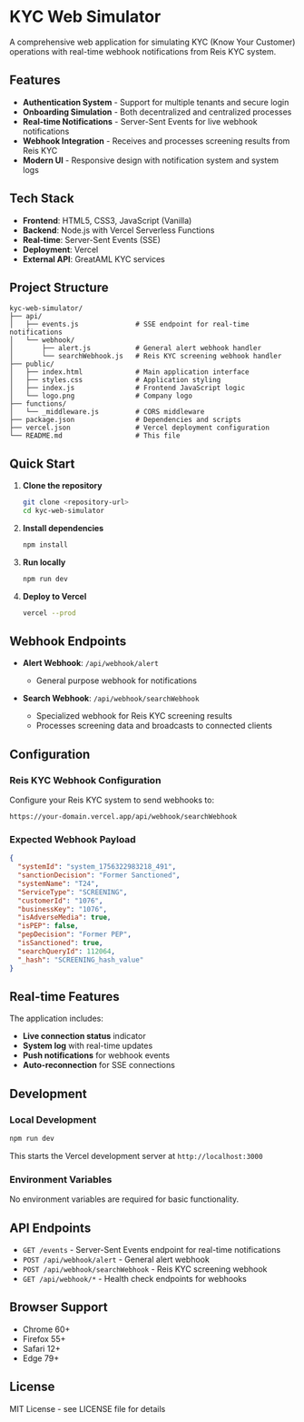 # KYC Web Simulator

A comprehensive web application for simulating KYC (Know Your Customer) operations with real-time webhook notifications from Reis KYC system.

## Features

- **Authentication System** - Support for multiple tenants and secure login
- **Onboarding Simulation** - Both decentralized and centralized processes
- **Real-time Notifications** - Server-Sent Events for live webhook notifications
- **Webhook Integration** - Receives and processes screening results from Reis KYC
- **Modern UI** - Responsive design with notification system and system logs

## Tech Stack

- **Frontend**: HTML5, CSS3, JavaScript (Vanilla)
- **Backend**: Node.js with Vercel Serverless Functions
- **Real-time**: Server-Sent Events (SSE)
- **Deployment**: Vercel
- **External API**: GreatAML KYC services

## Project Structure

```
kyc-web-simulator/
├── api/
│   ├── events.js              # SSE endpoint for real-time notifications
│   └── webhook/
│       ├── alert.js           # General alert webhook handler
│       └── searchWebhook.js   # Reis KYC screening webhook handler
├── public/
│   ├── index.html             # Main application interface
│   ├── styles.css             # Application styling
│   ├── index.js               # Frontend JavaScript logic
│   └── logo.png               # Company logo
├── functions/
│   └── _middleware.js         # CORS middleware
├── package.json               # Dependencies and scripts
├── vercel.json                # Vercel deployment configuration
└── README.md                  # This file
```

## Quick Start

1. **Clone the repository**
   ```bash
   git clone <repository-url>
   cd kyc-web-simulator
   ```

2. **Install dependencies**
   ```bash
   npm install
   ```

3. **Run locally**
   ```bash
   npm run dev
   ```

4. **Deploy to Vercel**
   ```bash
   vercel --prod
   ```

## Webhook Endpoints

- **Alert Webhook**: `/api/webhook/alert`
  - General purpose webhook for notifications
  
- **Search Webhook**: `/api/webhook/searchWebhook`
  - Specialized webhook for Reis KYC screening results
  - Processes screening data and broadcasts to connected clients

## Configuration

### Reis KYC Webhook Configuration
Configure your Reis KYC system to send webhooks to:
```
https://your-domain.vercel.app/api/webhook/searchWebhook
```

### Expected Webhook Payload
```json
{
  "systemId": "system_1756322983218_491",
  "sanctionDecision": "Former Sanctioned",
  "systemName": "T24",
  "ServiceType": "SCREENING",
  "customerId": "1076",
  "businessKey": "1076",
  "isAdverseMedia": true,
  "isPEP": false,
  "pepDecision": "Former PEP",
  "isSanctioned": true,
  "searchQueryId": 112064,
  "_hash": "SCREENING_hash_value"
}
```

## Real-time Features

The application includes:
- **Live connection status** indicator
- **System log** with real-time updates
- **Push notifications** for webhook events
- **Auto-reconnection** for SSE connections

## Development

### Local Development
```bash
npm run dev
```
This starts the Vercel development server at `http://localhost:3000`

### Environment Variables
No environment variables are required for basic functionality.

## API Endpoints

- `GET /events` - Server-Sent Events endpoint for real-time notifications
- `POST /api/webhook/alert` - General alert webhook
- `POST /api/webhook/searchWebhook` - Reis KYC screening webhook
- `GET /api/webhook/*` - Health check endpoints for webhooks

## Browser Support

- Chrome 60+
- Firefox 55+
- Safari 12+
- Edge 79+

## License

MIT License - see LICENSE file for details 
 
